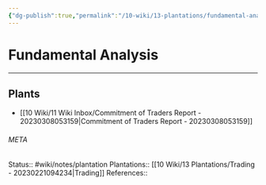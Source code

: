 ```yaml
---
{"dg-publish":true,"permalink":"/10-wiki/13-plantations/fundamental-analysis-20230308053349/"}
---
```


# Fundamental Analysis
---



## Plants
- [[10 Wiki/11 Wiki Inbox/Commitment of Traders Report - 20230308053159\|Commitment of Traders Report - 20230308053159]]




###### META
Status:: #wiki/notes/plantation
Plantations:: [[10 Wiki/13 Plantations/Trading - 20230221094234\|Trading]]
References:: 
